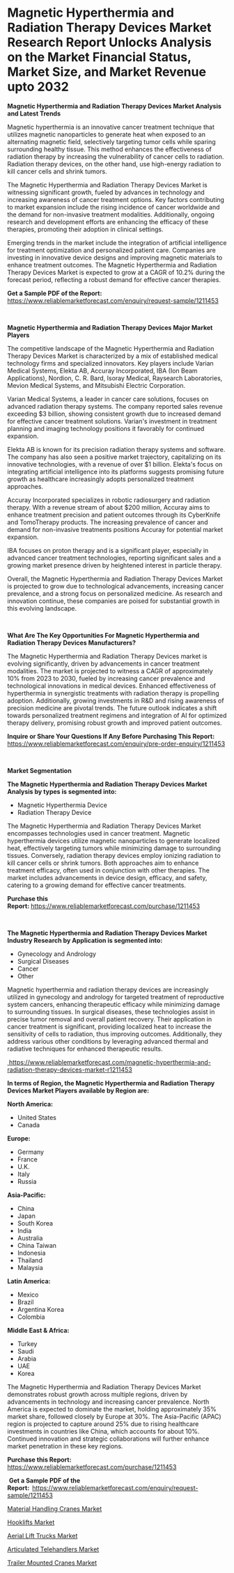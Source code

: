 <p><h1>Magnetic Hyperthermia and Radiation Therapy Devices Market Research Report Unlocks Analysis on the Market Financial Status, Market Size, and Market Revenue upto 2032</h1></p><p><strong>Magnetic Hyperthermia and Radiation Therapy Devices Market Analysis and Latest Trends</strong></p>
<p><p>Magnetic hyperthermia is an innovative cancer treatment technique that utilizes magnetic nanoparticles to generate heat when exposed to an alternating magnetic field, selectively targeting tumor cells while sparing surrounding healthy tissue. This method enhances the effectiveness of radiation therapy by increasing the vulnerability of cancer cells to radiation. Radiation therapy devices, on the other hand, use high-energy radiation to kill cancer cells and shrink tumors.</p><p>The Magnetic Hyperthermia and Radiation Therapy Devices Market is witnessing significant growth, fueled by advances in technology and increasing awareness of cancer treatment options. Key factors contributing to market expansion include the rising incidence of cancer worldwide and the demand for non-invasive treatment modalities. Additionally, ongoing research and development efforts are enhancing the efficacy of these therapies, promoting their adoption in clinical settings.</p><p>Emerging trends in the market include the integration of artificial intelligence for treatment optimization and personalized patient care. Companies are investing in innovative device designs and improving magnetic materials to enhance treatment outcomes. The Magnetic Hyperthermia and Radiation Therapy Devices Market is expected to grow at a CAGR of 10.2% during the forecast period, reflecting a robust demand for effective cancer therapies.</p></p>
<p><strong>Get a Sample PDF of the Report:&nbsp;</strong> <a href="https://www.reliablemarketforecast.com/enquiry/request-sample/1211453?utm_campaign=1097&utm_medium=2&utm_source=Github&utm_content=ia&utm_term=24032025&utm_id=magnetic-hyperthermia-and-radiation-therapy-devices">https://www.reliablemarketforecast.com/enquiry/request-sample/1211453</a></p>
<p>&nbsp;</p>
<p><strong>Magnetic Hyperthermia and Radiation Therapy Devices Major Market Players</strong></p>
<p><p>The competitive landscape of the Magnetic Hyperthermia and Radiation Therapy Devices Market is characterized by a mix of established medical technology firms and specialized innovators. Key players include Varian Medical Systems, Elekta AB, Accuray Incorporated, IBA (Ion Beam Applications), Nordion, C. R. Bard, Isoray Medical, Raysearch Laboratories, Mevion Medical Systems, and Mitsubishi Electric Corporation.</p><p>Varian Medical Systems, a leader in cancer care solutions, focuses on advanced radiation therapy systems. The company reported sales revenue exceeding $3 billion, showing consistent growth due to increased demand for effective cancer treatment solutions. Varian's investment in treatment planning and imaging technology positions it favorably for continued expansion.</p><p>Elekta AB is known for its precision radiation therapy systems and software. The company has also seen a positive market trajectory, capitalizing on its innovative technologies, with a revenue of over $1 billion. Elekta's focus on integrating artificial intelligence into its platforms suggests promising future growth as healthcare increasingly adopts personalized treatment approaches.</p><p>Accuray Incorporated specializes in robotic radiosurgery and radiation therapy. With a revenue stream of about $200 million, Accuray aims to enhance treatment precision and patient outcomes through its CyberKnife and TomoTherapy products. The increasing prevalence of cancer and demand for non-invasive treatments positions Accuray for potential market expansion.</p><p>IBA focuses on proton therapy and is a significant player, especially in advanced cancer treatment technologies, reporting significant sales and a growing market presence driven by heightened interest in particle therapy.</p><p>Overall, the Magnetic Hyperthermia and Radiation Therapy Devices Market is projected to grow due to technological advancements, increasing cancer prevalence, and a strong focus on personalized medicine. As research and innovation continue, these companies are poised for substantial growth in this evolving landscape.</p></p>
<p>&nbsp;</p>
<p><strong>What Are The Key Opportunities For Magnetic Hyperthermia and Radiation Therapy Devices Manufacturers?</strong></p>
<p><p>The Magnetic Hyperthermia and Radiation Therapy Devices market is evolving significantly, driven by advancements in cancer treatment modalities. The market is projected to witness a CAGR of approximately 10% from 2023 to 2030, fueled by increasing cancer prevalence and technological innovations in medical devices. Enhanced effectiveness of hyperthermia in synergistic treatments with radiation therapy is propelling adoption. Additionally, growing investments in R&D and rising awareness of precision medicine are pivotal trends. The future outlook indicates a shift towards personalized treatment regimens and integration of AI for optimized therapy delivery, promising robust growth and improved patient outcomes.</p></p>
<p><strong>Inquire or Share Your Questions If Any Before Purchasing This Report:</strong> <a href="https://www.reliablemarketforecast.com/enquiry/pre-order-enquiry/1211453?utm_campaign=1097&utm_medium=2&utm_source=Github&utm_content=ia&utm_term=24032025&utm_id=magnetic-hyperthermia-and-radiation-therapy-devices">https://www.reliablemarketforecast.com/enquiry/pre-order-enquiry/1211453</a></p>
<p>&nbsp;</p>
<p><strong>Market Segmentation</strong></p>
<p><strong>The Magnetic Hyperthermia and Radiation Therapy Devices Market Analysis by types is segmented into:</strong></p>
<p><ul><li>Magnetic Hyperthermia Device</li><li>Radiation Therapy Device</li></ul></p>
<p><p>The Magnetic Hyperthermia and Radiation Therapy Devices Market encompasses technologies used in cancer treatment. Magnetic hyperthermia devices utilize magnetic nanoparticles to generate localized heat, effectively targeting tumors while minimizing damage to surrounding tissues. Conversely, radiation therapy devices employ ionizing radiation to kill cancer cells or shrink tumors. Both approaches aim to enhance treatment efficacy, often used in conjunction with other therapies. The market includes advancements in device design, efficacy, and safety, catering to a growing demand for effective cancer treatments.</p></p>
<p><strong>Purchase this Report:&nbsp;</strong><a href="https://www.reliablemarketforecast.com/purchase/1211453?utm_campaign=1097&utm_medium=2&utm_source=Github&utm_content=ia&utm_term=24032025&utm_id=magnetic-hyperthermia-and-radiation-therapy-devices">https://www.reliablemarketforecast.com/purchase/1211453</a></p>
<p>&nbsp;</p>
<p><strong>The Magnetic Hyperthermia and Radiation Therapy Devices Market Industry Research by Application is segmented into:</strong></p>
<p><ul><li>Gynecology and Andrology</li><li>Surgical Diseases</li><li>Cancer</li><li>Other</li></ul></p>
<p><p>Magnetic hyperthermia and radiation therapy devices are increasingly utilized in gynecology and andrology for targeted treatment of reproductive system cancers, enhancing therapeutic efficacy while minimizing damage to surrounding tissues. In surgical diseases, these technologies assist in precise tumor removal and overall patient recovery. Their application in cancer treatment is significant, providing localized heat to increase the sensitivity of cells to radiation, thus improving outcomes. Additionally, they address various other conditions by leveraging advanced thermal and radiative techniques for enhanced therapeutic results.</p></p>
<p><a href="https://www.reliablemarketforecast.com/magnetic-hyperthermia-and-radiation-therapy-devices-market-r1211453?utm_campaign=1097&utm_medium=2&utm_source=Github&utm_content=ia&utm_term=24032025&utm_id=magnetic-hyperthermia-and-radiation-therapy-devices">&nbsp;https://www.reliablemarketforecast.com/magnetic-hyperthermia-and-radiation-therapy-devices-market-r1211453</a></p>
<p><strong>In terms of Region, the Magnetic Hyperthermia and Radiation Therapy Devices Market Players available by Region are:</strong></p>
<p>
    <p> <strong> North America: </strong>
        <ul>
            <li>United States</li>
            <li>Canada</li>
        </ul>
        </p> 
    <p> <strong> Europe: </strong>
        <ul>
            <li>Germany</li>
            <li>France</li>
            <li>U.K.</li>
            <li>Italy</li>
            <li>Russia</li>
        </ul>
        </p> 
    <p> <strong> Asia-Pacific: </strong>
        <ul>
            <li>China</li>
            <li>Japan</li>
            <li>South Korea</li>
            <li>India</li>
            <li>Australia</li>
            <li>China Taiwan</li>
            <li>Indonesia</li>
            <li>Thailand</li>
            <li>Malaysia</li>
        </ul>
        </p> 
    <p> <strong> Latin America: </strong>
        <ul>
            <li>Mexico</li>
            <li>Brazil</li>
            <li>Argentina Korea</li>
            <li>Colombia</li>
        </ul>
        </p> 
    <p> <strong> Middle East & Africa: </strong>
        <ul>
            <li>Turkey</li>
            <li>Saudi</li>
            <li>Arabia</li>
            <li>UAE</li>
            <li>Korea</li>
        </ul>
    </p>
    </p>
<p><p>The Magnetic Hyperthermia and Radiation Therapy Devices Market demonstrates robust growth across multiple regions, driven by advancements in technology and increasing cancer prevalence. North America is expected to dominate the market, holding approximately 35% market share, followed closely by Europe at 30%. The Asia-Pacific (APAC) region is projected to capture around 25% due to rising healthcare investments in countries like China, which accounts for about 10%. Continued innovation and strategic collaborations will further enhance market penetration in these key regions.</p></p>
<p><strong>Purchase this Report: </strong><a href="https://www.reliablemarketforecast.com/purchase/1211453?utm_campaign=1097&utm_medium=2&utm_source=Github&utm_content=ia&utm_term=24032025&utm_id=magnetic-hyperthermia-and-radiation-therapy-devices">https://www.reliablemarketforecast.com/purchase/1211453</a></p>
<p>&nbsp;<strong>Get a Sample PDF of the Report:&nbsp;&nbsp;</strong><a href="https://www.reliablemarketforecast.com/enquiry/request-sample/1211453?utm_campaign=1097&utm_medium=2&utm_source=Github&utm_content=ia&utm_term=24032025&utm_id=magnetic-hyperthermia-and-radiation-therapy-devices">https://www.reliablemarketforecast.com/enquiry/request-sample/1211453</a></p>
<p><strong></strong></p>
<p><p><a href="https://github.com/elvutedipela/Market-Research-Report-List-1/blob/main/material-handling-cranes-market.md?utm_campaign=1097&utm_medium=2&utm_source=Github&utm_content=ia&utm_term=24032025&utm_id=magnetic-hyperthermia-and-radiation-therapy-devices">Material Handling Cranes Market</a></p><p><a href="https://github.com/nkbaroga/Market-Research-Report-List-1/blob/main/hooklifts-market.md?utm_campaign=1097&utm_medium=2&utm_source=Github&utm_content=ia&utm_term=24032025&utm_id=magnetic-hyperthermia-and-radiation-therapy-devices">Hooklifts Market</a></p><p><a href="https://github.com/sawrovpipolo/Market-Research-Report-List-1/blob/main/aerial-lift-trucks-market.md?utm_campaign=1097&utm_medium=2&utm_source=Github&utm_content=ia&utm_term=24032025&utm_id=magnetic-hyperthermia-and-radiation-therapy-devices">Aerial Lift Trucks Market</a></p><p><a href="https://github.com/aarajlyre/Market-Research-Report-List-1/blob/main/articulated-telehandlers-market.md?utm_campaign=1097&utm_medium=2&utm_source=Github&utm_content=ia&utm_term=24032025&utm_id=magnetic-hyperthermia-and-radiation-therapy-devices">Articulated Telehandlers Market</a></p><p><a href="https://github.com/ritooesiaba/Market-Research-Report-List-1/blob/main/trailer-mounted-cranes-market.md?utm_campaign=1097&utm_medium=2&utm_source=Github&utm_content=ia&utm_term=24032025&utm_id=magnetic-hyperthermia-and-radiation-therapy-devices">Trailer Mounted Cranes Market</a></p></p>